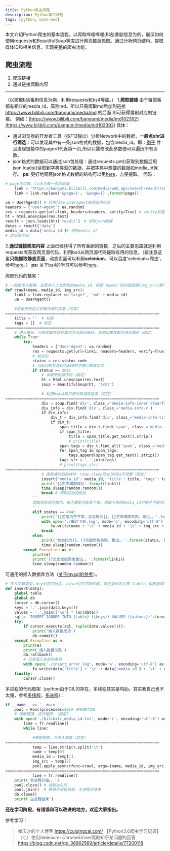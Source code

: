 ```yaml
---
title: Python爬虫流程
description: Python爬虫流程
tags: [python, back-end]
---
```

本文介绍Python爬虫的基本流程，以爬取哔哩哔哩(B站)番剧信息为例，展示如何使用requests和BeautifulSoup等库进行网页数据抓取。通过分析网页结构、提取媒体ID和相关信息，实现完整的爬虫功能。

<!--truncate-->

## 爬虫流程 ##

  1. 爬取链接
  2. 通过链接爬取内容

----------

（以爬取b站番剧信息为例，利用requests和bs4等库。）
1.**爬取链接**
由于每部番都有相应的media_id，简称md。所以只需爬取md后加到链接 https://www.bilibili.com/bangumi/media/md 的后面
即可获得番剧对应的链接。
例如：[https://www.bilibili.com/bangumi/media/md102392](https://www.bilibili.com/bangumi/media/md102392)
具体：

 - 通过浏览器的开发者工具（按F12弹出）分析Network中的数据，**一般点xhr进行筛选**：可以发现其中有一条json格式的数据，包含media_id。即：[例子](https://bangumi.bilibili.com/media/web_api/search/result?season_version=-1&area=-1&is_finish=-1&copyright=-1&season_status=-1&season_month=-1&pub_date=-1&style_id=-1&order=3&st=1&sort=0&page=1&season_type=1&pagesize=20)
   并且发现链接中的page=1代表第一页,所以只需修改此参数便可以遍历所有页数。
 - json格式的数据可以通过json包处理：通过requests.get()获取到数据后用json.loads()读取到字典类型的数据，并把字典中想要的数据如media_id保存。
   **ps**: 更好地观察json格式数据的结构可以用[here](http://www.bejson.com/jsonviewernew/)，方便提取。
   代码：

```python
# page为页数，link为每一页的链接
    link = 'https://bangumi.bilibili.com/media/web_api/search/result?season_version=-1&area=-1&is_finish=-1&copyright=-1&season_status=-1&season_month=-1&pub_date=-1&style_id=-1&order=3&st=1&sort=0&page=1&season_type=1&pagesize=20'
    link = link.replace('&page=1', '&page={}'.format(page))
```

```python
ua = UserAgent() # 利用fake_useragent库构造伪头部
headers = {'User-Agent': ua.random}
res = requests.get(url=link, headers=headers, verify=True) # verify检查SSL证书
ht = html.unescape(res.text)
result = json.loads(ht)['result']　# 读取json数据
datas = result['data']
media_id = data['media_id']# 得到media_id
# 之后保存md
```

2.**通过链接爬取内容**
上面已经获得了所有番剧的链接，之后的主要思路就是利用requests库获取网页源代码，利用bs4从网页源代码提取有用的信息。（要注意这里**只能抓取静态页面**，动态页面可以利用**selenium**，可以百度‘selenium+爬虫’，参考[here](https://blog.csdn.net/qq_36962569/article/details/77200118)。）
**ps:** 关于bs4的学习可以参考[here](https://cuiqingcai.com/1319.html)。

爬取代码的框架：

```python
# 一般是传入链接，这里传入上文爬取的media_id，标题（name）和封面链接(img_src)都不是必要的。
def crawl(name, media_id, img_src):
    link1 = link.replace('md_target', 'md' + media_id)
	ua = UserAgent()
	
	#这里预先定义好要存储的变量（可变)
====================================================================
	title = ''  # 标题
	tags = []  # 标签
====================================================================
	# 进入循环，只有爬取并保存成功才会跳出循环，异常和失败都会继续循环（固定）
    while True:
        try: 
            headers = {'User-Agent': ua.random}
            res = requests.get(url=link1, headers=headers, verify=True)
            # 状态码
            status = res.status_code
            # 当返回的状态码为200时才进行提取工作
            if status == 200:
				# 读取网页源代码（固定）
                ht = html.unescape(res.text)
                soup = BeautifulSoup(ht, 'lxml')	
                	
				# 利用bs4从网页源代码提取信息（可变）
====================================================================
				div = soup.find('div', class_='media-info-inner clearfix')
                div_info = div.find('div', class_='media-info-r')
                if div_info:
                    div_t = div_info.find('div', class_='media-info-title')  # 标题与标签
                    if div_t:
                        span_title = div_t.find('span', class_='media-info-title-t')  # 标题
                        if span_title:
                            title = span_title.get_text().strip()
                            # print(title)
                        span_tags = div_t.find_all('span', class_='media-tag')  # 标签
                        for span_tag in span_tags:
                            tags.append(span_tag.get_text().strip())
                        tags_str = ','.join(tags)
                        # print(tags_str)
====================================================================
                # 爬取成功后的操作，time.sleep防止访问过于频繁（固定）
                insert('media_id': media_id, 'title': title, 'tags': tags_str)# 插入数据库
                print('{}页面爬取成功'.format(link1))
                time.sleep(random.random())
                break # 爬取成功则跳出
            '''
            爬取失败后的操作，由于番剧可能会下架，爬取下来的media_id可能并不能对应到一个番剧，并且没有对应番剧会返回404页面，所增加了针对404情况的处理。（固定）
            '''
            elif status == 404:
                print('{}可能由于下架，状态码为{}，{}页面爬取失败，跳过。。'.format(name, status, link1))
                with open('./最近下架.log', mode='a', encoding='utf-8') as fw:
                    fw.write(name + '\t' + media_id + '\t' + img_src + '\n')
                break
            else:
                print('状态码为{}，{}页面爬取失败，重试。。'.format(status, link1))
                time.sleep(random.random())
        except Exception as e:
            print(e)
            print('{}页面爬取异常重试。。'.format(link1))
            time.sleep(random.random())
```

可通用的插入数据库方法（[关于mysql的参考](https://cuiqingcai.com/5578.html)）。

```python
# 传入字典类型，key对应字段名，value对应字段的值，需在全局定义表（table）和数据库的连接(db)
def insert(data):
    global table
    global db
    cursor = db.cursor()
    keys = ','.join(data.keys())
    values = ','.join(['%s'] * len(data))
    sql = 'INSERT IGNORE INTO {table} ({keys}) VALUES ({values})'.format(table=table, keys=keys, values=values)
    try:
        if cursor.execute(sql, tuple(data.values())):
            print('插入数据成功')
            db.commit()
    except Exception as e:
        print(e)
        print('插入数据失败')
        db.rollback()
        # 记录插入失败的条目
        with open('./insert_error.log', mode='a', encoding='utf-8') as fw:
            fw.write(data['title'] + '\t' + data['media_id'] + '\t' + data['cover'] + '\n')
    finally:
        cursor.close()
```

多进程的代码框架（python由于GIL的存在，多线程其实是鸡肋，其实我自己也不太懂，参考[多线程](https://cuiqingcai.com/3325.html)，[多进程](https://cuiqingcai.com/3335.html)）：

```python
if __name__ == '__main__':
    pool = Pool(processes=20)# 进程数为20
    # 读取链接，进行遍历 （固定）
    with open('./bilibili_media_id.txt', mode='r', encoding='utf-8') as fr:
        line = fr.readline()
        while line:
        
		    #获取参数，并传入参数（可变）
====================================================================
            temp = line.strip().split('\t')
            name = temp[0]
            media_id = temp[1]
            img_src = temp[2]
	        pool.apply_async(func=crawl, args=(name, media_id, img_src,)) # 非阻塞
====================================================================
            line = fr.readline()
    print('多进程开始。。')
    pool.close() # 进程池关闭
    pool.join()  # 等待子进程结束，主进程才结束
    db.close()
    print('主进程结束')
```

**还在学习阶段，有错误和可以改进的地方，欢迎大家指出。**

参考学习：

> 崔庆才的个人博客
> https://cuiqingcai.com/
> 【Python3.6爬虫学习记录】（七）使用Selenium+ChromeDriver爬取知乎某问题的回答
> https://blog.csdn.net/qq_36962569/article/details/77200118
